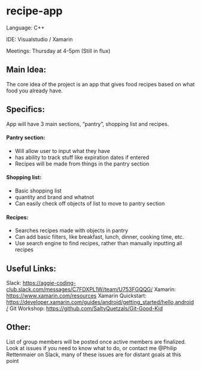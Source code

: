 # recipe-app
Language: C++

IDE: Visualstudio / Xamarin

Meetings: Thursday at 4-5pm (Still in flux)

## Main Idea:
The core idea of the project is an app that gives food recipes based on what food you already have.

## Specifics:
App will have 3 main sections, “pantry”, shopping list and recipes.

#### Pantry section: 
- Will allow user to input what they have
- has ability to track stuff like expiration dates if entered
- Recipes will be made from things in the pantry section

#### Shopping list:
- Basic shopping list
- quantity and brand and whatnot
- Can easily check off objects of list to move to pantry section

#### Recipes:
- Searches recipes made with objects in pantry
- Can add basic filters, like breakfast, lunch, dinner, cooking time, etc. 
- Use search engine to find recipes, rather than manually inputting all recipes

## Useful Links:
Slack: https://aggie-coding-club.slack.com/messages/C7FDXPL1W/team/U753FGQQG/
Xamarin: https://www.xamarin.com/resources
Xamarin Quickstart: https://developer.xamarin.com/guides/android/getting_started/hello,android/
Git Workshop: https://github.com/SaltyQuetzals/Git-Good-Kid

## Other:
List of group members will be posted once active members are finalized.
Look at issues if you need to know what to do, or contact me @Philip Rettenmaier on Slack, many of these issues are for distant goals at this point
